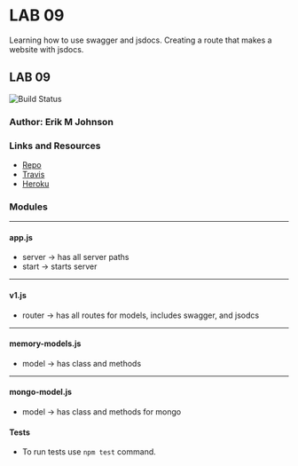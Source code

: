 LAB 09
==============================================

Learning how to use swagger and jsdocs. Creating a route that
makes a website with jsdocs.

## LAB 09
![Build Status](https://travis-ci.com/erikmjohnson/api-server.svg?branch=master)

### Author: Erik M Johnson

### Links and Resources
* [Repo](https://github.com/erikmjohnson/api-server)
* [Travis](https://travis-ci.com/erikmjohnson/api-server)
* [Heroku](https://lab-09-api-server.herokuapp.com/)

### Modules
___
#### app.js
* server -> has all server paths
* start -> starts server
___
#### v1.js
* router -> has all routes for models, includes swagger, and jsodcs

___
#### memory-models.js
* model -> has class and methods

___
#### mongo-model.js
* model -> has class and methods for mongo

#### Tests

* To run tests use `npm test` command.
